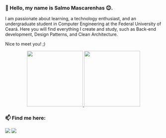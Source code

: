 ### 👋 Hello, my name is Salmo Mascarenhas 😊.

I am passionate about learning, a technology enthusiast, and an undergraduate student in Computer Engineering at the Federal University of Ceará. Here you will find everything I create and study, such as Back-end development, Design Patterns, and Clean Architecture.

Nice to meet you! ;)

<div align="center">
  <a href="https://github.com/salmomascarenhas">
  
  <img height="180em" src="https://github-readme-stats.vercel.app/api?username=salmomascarenhas&show_icons=true&theme=blue-green&include_all_commit=true&count_private=true&show_owner=true"/>
    
  <img height="180em" src="https://github-readme-stats.vercel.app/api/top-langs/?username=salmomascarenhas&layout=compact&langs_count=8&theme=blue-green&hide=C#"/>
</a>
</div>
  
### 📫 Find me here:
  
  <div> 
    <a href = "mailto:salmo.cruz@gmail.com"><img src="https://img.shields.io/badge/-Gmail-%23333?style=for-the-badge&logo=gmail&logoColor=white" target="_blank"></a>
    <a href="https://www.linkedin.com/in/salmomascarenhas/" target="_blank"><img src="https://img.shields.io/badge/-LinkedIn-%230077B5?style=for-the-badge&logo=linkedin&logoColor=white" target="_blank"></a> 
  </div>
